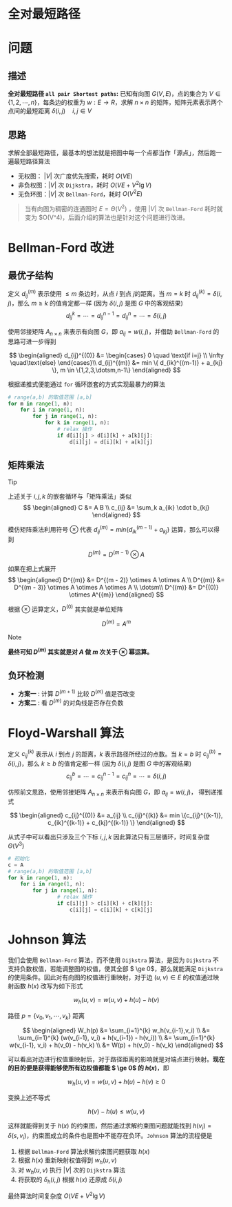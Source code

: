 # 全对最短路径

# 问题

## 描述

**全对最短路径 `all pair Shortest paths`:** 已知有向图 $G(V,E)$，点的集合为 $V \in \{1,2,\dotsm,n\}$，每条边的权重为 $w:E\rightarrow R$，求解 $n \times n$ 的矩阵，矩阵元素表示两个点间的最短距离 $\delta(i,j) \quad i,j \in V$


## 思路

求解全部最短路径，最基本的想法就是把图中每一个点都当作「源点」，然后跑一遍最短路径算法
- 无权图： $|V|$ 次广度优先搜索，耗时 $O(VE)$
- 非负权图：$|V|$ 次 `Dijkstra`，耗时 $O(VE + V^2 \lg V)$
- 无负环图：$|V|$ 次 `Bellman-Ford`，耗时 $O(V^2E)$


> 当有向图为稠密的连通图时 $E = \Theta(V^2)$ ，使用 $|V|$ 次 `Bellman-Ford` 耗时就变为 $O(V^4)，后面介绍的算法也是针对这个问题进行改进。


# Bellman-Ford 改进

## 最优子结构

定义 $d_{ij}^{(m)}$ 表示使用 $\le m$ 条边时，从点 $i$ 到点 $j$的距离。当 $m = k$ 时 $d_{ij}^{(k)} = \delta(i,j)$，那么 $m \ge k$ 的值肯定都一样 (因为 $\delta(i,j)$ 是图 $G$ 中的客观结果)
$$
    d_{ij}^{k} = \dotsm = d_{ij}^{n-1} = d_{ij}^{n} = \dotsm = \delta(i,j)
$$

使用邻接矩阵 $A_{n \times n}$ 来表示有向图 $G$，即 $a_{ij} = w(i,j)$，并借助 `Bellman-Ford` 的思路可进一步得到

$$
    \begin{aligned}
        d_{ij}^{(0)} &= \begin{cases}
            0 \quad \text{if i=j} \\
            \infty \quad\text{else}
        \end{cases}\\
        d_{ij}^{(m)} &= min \{ d_{ik}^{(m-1)} + a_{kj} \}, m \in \{1,2,3,\dotsm,n-1\}
    \end{aligned}
$$

根据递推式便能通过 `for` 循环嵌套的方式实现最暴力的算法

```python
# range(a,b) 的取值范围 [a,b]
for m in range(1, n):
    for i in range(1, n):
        for j in range(1, n):
            for k in range(1, n):
                # relax 操作
                if d[i][j] > d[i][k] + a[k][j]:
                    d[i][j] = d[i][k] + a[k][j]
```

## 矩阵乘法

> [!tip]
> 上述关于 $i,j,k$ 的嵌套循环与「矩阵乘法」类似 
$$
\begin{aligned}
    C &= A B \\
    c_{ij} &= \sum_k a_{ik} \cdot b_{kj}
\end{aligned}
$$

模仿矩阵乘法利用符号 $\otimes$  代表 $d_{ij}^{(m)} = min \{ d_{ik}^{(m-1)} + a_{kj} \}$ 运算，那么可以得到

$$
    D^{(m)} = D^{(m - 1)} \otimes A
$$

如果在把上式展开
$$
    \begin{aligned}
        D^{(m)} &=  D^{(m - 2)} \otimes A \otimes A \\
        D^{(m)} &=  D^{(m - 3)} \otimes A \otimes A \otimes A \\
        \dotsm\\
        D^{(m)} &= D^{(0)} \otimes A^{{m}} 
    \end{aligned}
$$

根据 $\otimes$ 运算定义，$D^{(0)}$ 其实就是单位矩阵

$$
    D^{(m)} = A^{{m}} 
$$

> [!note]
> **最终可知 $D^{(m)}$ 其实就是对 $A$ 做 $m$ 次关于 $\otimes$ 幂运算。**

## 负环检测

- **方案一** : 计算 $D^{(m + 1)}$ 比较 $D^{(m)}$ 值是否改变
- **方案二** : 看 $D^{(m)}$ 的对角线是否存在负数


# Floyd-Warshall 算法


定义 $c_{ij}^{(k)}$ 表示从 $i$ 到点 $j$ 的距离，$k$ 表示路径所经过的点数。当 $k = b$ 时 $c_{ij}^{(b)} = \delta(i,j)$，那么 $k \ge b$ 的值肯定都一样 (因为 $\delta(i,j)$ 是图 $G$ 中的客观结果)
$$
    c_{ij}^{b} = \dotsm = c_{ij}^{n-1} = c_{ij}^{n} = \dotsm = \delta(i,j)
$$

仿照前文思路，使用邻接矩阵 $A_{n \times n}$ 来表示有向图 $G$，即 $a_{ij} = w(i,j)$， 得到递推式

$$
    \begin{aligned}
        c_{ij}^{(0)} &= a_{ij} \\
        c_{ij}^{(k)} &= min \{c_{ij}^{(k-1)}, c_{ik}^{(k-1)} + c_{kj}^{(k-1)} \}
    \end{aligned}
$$

从式子中可以看出只涉及三个下标 $i,j,k$ 因此算法只有三层循环，时间复杂度 $\Theta(V^3)$

```python
# 初始化
c = A
# range(a,b) 的取值范围 [a,b]
for k in range(1, n):
    for i in range(1, n):
        for j in range(1, n):
                # relax 操作
                if c[i][j] > c[i][k] + c[k][j]:
                    c[i][j] = c[i][k] + c[k][j]
```

# Johnson 算法

我们会使用 `Bellman-Ford` 算法，而不使用 `Dijkstra` 算法，是因为 `Dijkstra` 不支持负数权值，若能调整图的权值，使其全部 $ \ge 0$，那么就能满足 `Dijkstra` 的使用条件。因此对有向图的权值进行重映射，对于边 $(u,v) \in E$ 的权值通过映射函数 $h(x)$ 改写为如下形式

$$
    w_h(u,v) = w(u,v) + h(u) - h(v)
$$

路径 $p = \{v_0,v_1,\dotsm, v_k\}$ 距离

$$
    \begin{aligned}
        W_h(p) &= \sum_{i=1}^{k} w_h(v_{i-1},v_i) \\
               &= \sum_{i=1}^{k} (w(v_{i-1}, v_i) + h(v_{i-1}) - h(v_i)) \\
               &= \sum_{i=1}^{k} w(v_{i-1}, v_i) + h(v_0) - h(v_k) \\
               &= W(p) + h(v_0) - h(v_k)
    \end{aligned}
$$

可以看出对边进行权值重映射后，对于路径距离的影响就是对端点进行映射。**现在的目的便是获得能够使所有边权值都能 $ \ge 0$  的 $h(x)$**，即

$$
    w_h(u,v) = w(u,v) + h(u) - h(v) \ge 0
$$

变换上述不等式

$$
    h(v) - h(u) \le w(u,v)
$$

这样就能得到关于 $h(x)$ 的约束图，然后通过求解约束图问题就能找到 $h(v_i) = \delta(s, v_i)$，约束图成立的条件也是图中不能存在负环。`Johnson` 算法的流程便是
1. 根据 `Bellman-Ford` 算法求解约束图问题获取 $h(x)$
2. 根据 $h(x)$ 重新映射权值得到 $w_h(u,v)$
3. 对 $w_h(u,v)$ 执行 $|V|$ 次的  `Dijkstra` 算法
4. 将获取的 $\delta_h(i,j)$ 根据 $h(x)$ 还原成 $\delta(i,j)$

最终算法时间复杂度  $O(VE + V^2 \lg V)$






